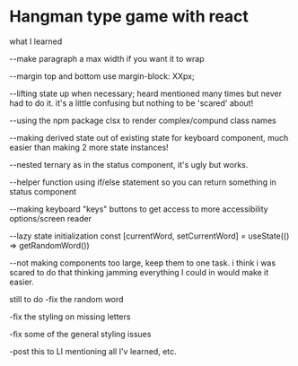 # Hangman type game with react


what I learned

--make paragraph a max width if you want it to wrap 

--margin top and bottom use margin-block: XXpx;

--lifting state up when necessary; heard mentioned many times but never had to do it. it's a little confusing but nothing to be 'scared' about!

--using the npm package clsx to render complex/compund class names

--making derived state out of existing state for keyboard component, much easier than making 2 more state instances!

--nested ternary as in the status component, it's ugly but works.

--helper function using if/else statement so you can return something in status component

--making keyboard "keys" buttons to get access to more accessibility options/screen reader

--lazy state initialization const [currentWord, setCurrentWord] = useState(() => getRandomWord())

--not making components too large, keep them to one task. i think i was scared to do that thinking jamming everything I could in would make it easier.

still to do
-fix the random word

-fix the styling on missing letters

-fix some of the general styling issues

-post this to LI mentioning all I'v learned, etc.

